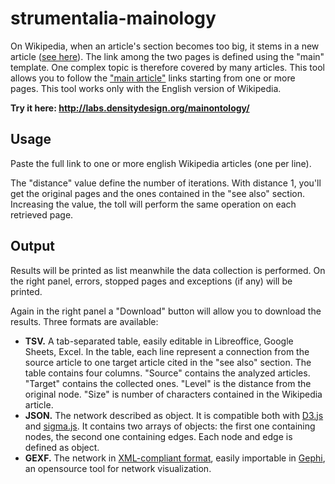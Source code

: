 # strumentalia-mainology

On Wikipedia, when an article's section becomes too big, it stems in a new article ([see here](https://en.wikipedia.org/wiki/Wikipedia:Summary_style)). The link among the two pages is defined using the "main" template. One complex topic is therefore covered by many articles. This tool allows you to follow the ["main article"](https://en.wikipedia.org/wiki/Template_talk:Main) links starting from one or more pages. This tool works only with the English version of Wikipedia.

**Try it here: http://labs.densitydesign.org/mainontology/**

Usage
-----

Paste the full link to one or more english Wikipedia articles (one per line).

The "distance" value define the number of iterations. With distance 1, you'll get the original pages and the ones contained in the "see also" section. 
Increasing the value, the toll will perform the same operation on each retrieved page.

Output
------

Results will be printed as list meanwhile the data collection is performed. 
On the right panel, errors, stopped pages and exceptions (if any) will be printed.

Again in the right panel a "Download" button will allow you to download the results.
Three formats are available:
* **TSV.** A tab-separated table, easily editable in Libreoffice, Google Sheets, Excel. In the table, each line represent a connection from the source article to one target article cited in the "see also" section. The table contains four columns. "Source" contains the analyzed articles. "Target" contains the collected ones. "Level" is the distance from the original node. "Size" is number of characters contained in the Wikipedia article.
* **JSON.** The network described as object. It is compatible both with [D3.js](http://bl.ocks.org/mbostock/4062045) and [sigma.js](http://sigmajs.org/).
It contains two arrays of objects: the first one containing nodes, the second one containing edges. Each node and edge is defined as object.
* **GEXF.** The network in [XML-compliant format](http://gexf.net/format/), easily importable in [Gephi](http://gephi.github.io/), an opensource tool for network visualization.

